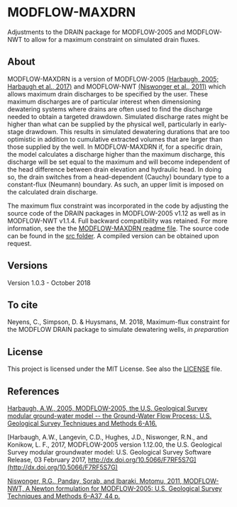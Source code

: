 # MODFLOW-MAXDRN
Adjustments to the DRAIN package for MODFLOW-2005 and MODFLOW-NWT to allow for a maximum constraint on simulated drain fluxes.

## About
MODFLOW-MAXDRN is a version of MODFLOW-2005 [(Harbaugh, 2005; Harbaugh et al., 2017)](https://water.usgs.gov/ogw/modflow/mf2005.html) and MODFLOW-NWT [(Niswonger et al., 2011)](https://water.usgs.gov/ogw/modflow-nwt/) which allows maximum drain discharges to be specified by the user. These maximum discharges are of particular interest when dimensioning dewatering systems where drains are often used to find the discharge needed to obtain a targeted drawdown. Simulated discharge rates might be higher than what can be supplied by the physical well, particularly in early-stage drawdown. This results in simulated dewatering durations that are too optimistic in addition to cumulative extracted volumes that are larger than those supplied by the well. In MODFLOW-MAXDRN if, for a specific drain, the model calculates a discharge higher than the maximum discharge, this discharge will be set equal to the maximum and will become independent of the head difference between drain elevation and hydraulic head. In doing so, the drain switches from a head-dependent (Cauchy) boundary type to a constant-flux (Neumann) boundary. As such, an upper limit is imposed on the calculated drain discharge. 

The maximum flux constraint was incorporated in the code by adjusting the source code of the DRAIN packages in MODFLOW-2005 v1.12 as well as in MODFLOW-NWT v1.1.4. Full backward compatibility was retained. For more information, see the the [MODFLOW-MAXDRN readme file](./doc/mf_maxdrn_readme.txt). The source code can be found in the [src folder](./src). A compiled version can be obtained upon request.

## Versions
Version 1.0.3 - October 2018

## To cite
Neyens, C., Simpson, D. & Huysmans, M. 2018, Maximum-flux constraint for the MODFLOW DRAIN package to simulate dewatering wells, *in preparation*

## License
This project is licensed under the MIT License. See also the [LICENSE](./LICENSE.md) file.

## References
[Harbaugh, A.W., 2005, MODFLOW-2005, the U.S. Geological Survey modular ground-water model -- the Ground-Water Flow Process: U.S. Geological Survey Techniques and Methods 6-A16.](https://pubs.usgs.gov/tm/2005/tm6A16/)

[Harbaugh, A.W., Langevin, C.D., Hughes, J.D., Niswonger, R.N., and Konikow, L. F., 2017, MODFLOW-2005 version 1.12.00, the U.S. Geological Survey modular groundwater model: U.S. Geological Survey Software Release, 03 February 2017, http://dx.doi.org/10.5066/F7RF5S7G](http://dx.doi.org/10.5066/F7RF5S7G)

[Niswonger, R.G., Panday, Sorab, and Ibaraki, Motomu, 2011, MODFLOW-NWT, A Newton formulation for MODFLOW-2005: U.S. Geological Survey Techniques and Methods 6–A37, 44 p.](https://pubs.usgs.gov/tm/tm6a37/)
